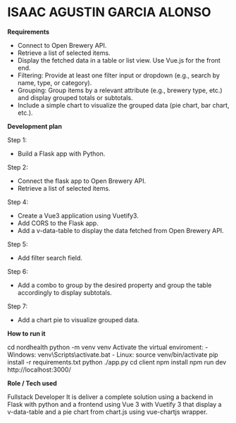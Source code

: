 # ISAAC AGUSTIN GARCIA ALONSO

**Requirements**

- Connect to Open Brewery API.
- Retrieve a list of selected items.
- Display the fetched data in a table or list view. Use Vue.js for the front end.
- Filtering: Provide at least one filter input or dropdown (e.g., search by name, type, or category).
- Grouping: Group items by a relevant attribute (e.g., brewery type, etc.) and display grouped totals or subtotals.
- Include a simple chart to visualize the grouped data (pie chart, bar chart, etc.).

**Development plan**

Step 1:
- Build a Flask app with Python.

Step 2:
- Connect the flask app to Open Brewery API.
- Retrieve a list of selected items.

Step 4:
- Create a Vue3 application using Vuetify3.
- Add CORS to the Flask app.
- Add a v-data-table to display the data fetched from Open Brewery API.

Step 5:
- Add filter search field.

Step 6:
- Add a combo to group by the desired property and group the table accordingly to display subtotals.

Step 7:
- Add a chart pie to visualize grouped data.

**How to run it**

cd nordhealth
python -m venv venv
Activate the virtual enviroment:
    - Windows: venv\Scripts\activate.bat
    - Linux: source venv/bin/activate
pip install -r requirements.txt
python ./app.py
cd client
npm install
npm run dev
http://localhost:3000/

**Role / Tech used**

Fullstack Developer
It is deliver a complete solution using a backend in Flask with python and a frontend using Vue 3 with Vuetify 3 that display a v-data-table and a pie chart from chart.js using vue-chartjs wrapper.
